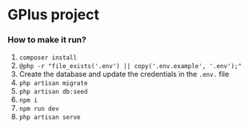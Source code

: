 # GPlus project

### How to make it run?
1. `composer install`
2. `@php -r "file_exists('.env') || copy('.env.example', '.env');"`
3. Create the database and update the credentials in the `.env.` file
4. `php artisan migrate`
5. `php artisan db:seed`
6. `npm i`
7. `npm run dev`
8. `php artisan serve`